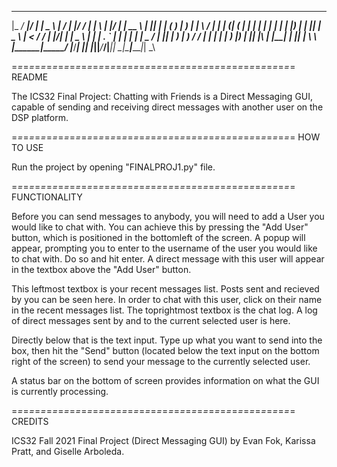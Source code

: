   _____ _____  _____   ____ ___    __  __ ______  _____ _____ ______ _   _  _____ ______ _____  
 |_   _/ ____|/ ____| |___ \__ \  |  \/  |  ____|/ ____/ ____|  ____| \ | |/ ____|  ____|  __ \ 
   | || |    | (___     __) | ) | | \  / | |__  | (___| (___ | |__  |  \| | |  __| |__  | |__) |
   | || |     \___ \   |__ < / /  | |\/| |  __|  \___ \\___ \|  __| | . ` | | |_ |  __| |  _  / 
  _| || |____ ____) |  ___) / /_  | |  | | |____ ____) |___) | |____| |\  | |__| | |____| | \ \ 
 |_____\_____|_____/  |____/____| |_|  |_|______|_____/_____/|______|_| \_|\_____|______|_|  \_\
                                                                                               
=*=*=*=*=*=*=*=*=*=*=*=*=*=*=*=*=*=*=*=*=*=*=*=*=*=*=*=*=*=*=*=*=*=*=*=*=*=*=*=*=*=*=*=*=*=*=*=*=
README

The ICS32 Final Project: Chatting with Friends is a Direct Messaging GUI,
capable of sending and receiving direct messages with another user on the DSP platform.

=*=*=*=*=*=*=*=*=*=*=*=*=*=*=*=*=*=*=*=*=*=*=*=*=*=*=*=*=*=*=*=*=*=*=*=*=*=*=*=*=*=*=*=*=*=*=*=*=
HOW TO USE

Run the project by opening "FINALPROJ1.py" file.

=*=*=*=*=*=*=*=*=*=*=*=*=*=*=*=*=*=*=*=*=*=*=*=*=*=*=*=*=*=*=*=*=*=*=*=*=*=*=*=*=*=*=*=*=*=*=*=*=
FUNCTIONALITY

Before you can send messages to anybody, you will need to add a User you would like to chat with.
You can achieve this by pressing the "Add User" button, which is positioned in the bottomleft of the screen.
A popup will appear, prompting you to enter to the username of the user you would like to chat with.
Do so and hit enter. A direct message with this user will appear in the textbox above the "Add User" button.

This leftmost textbox is your recent messages list. Posts sent and recieved by you can be seen here.
In order to chat with this user, click on their name in the recent messages list.
The toprightmost textbox is the chat log.
A log of direct messages sent by and to the current selected user is here.

Directly below that is the text input. Type up what you want to send into the box, then hit the "Send" button
(located below the text input on the bottom right of the screen) to send your message to the currently selected user.

A status bar on the bottom of screen provides information on what the GUI is currently processing.


=*=*=*=*=*=*=*=*=*=*=*=*=*=*=*=*=*=*=*=*=*=*=*=*=*=*=*=*=*=*=*=*=*=*=*=*=*=*=*=*=*=*=*=*=*=*=*=*=
CREDITS

ICS32 Fall 2021 Final Project (Direct Messaging GUI) by Evan Fok, Karissa Pratt, and Giselle Arboleda.